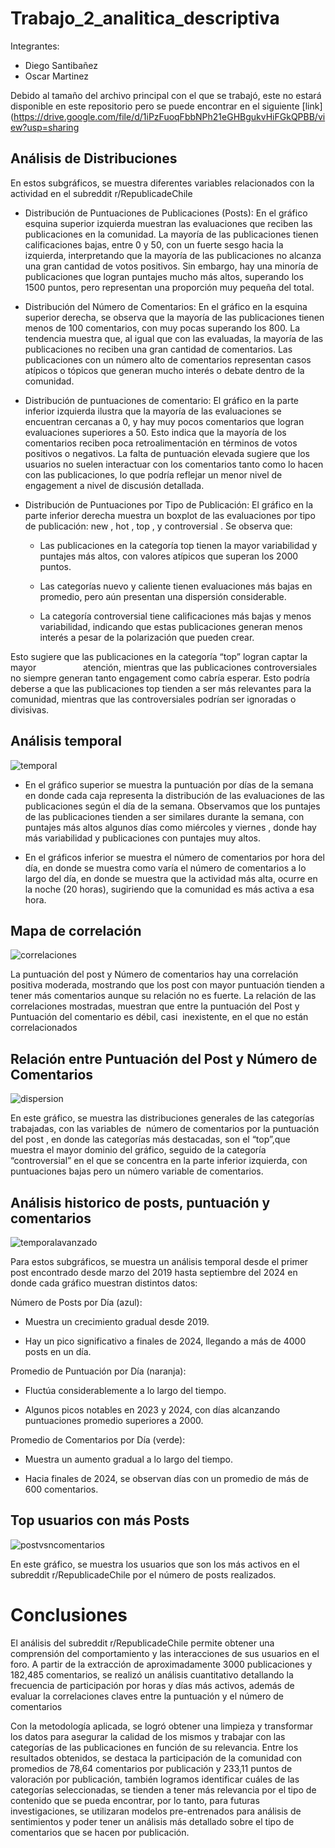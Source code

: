 # Trabajo_2_analitica_descriptiva

Integrantes: 
* Diego Santibañez
* Oscar Martinez

Debido al tamaño del archivo principal con el que se trabajó, este no estará disponible en este repositorio pero se puede encontrar en el siguiente [link](https://drive.google.com/file/d/1iPzFuoqFbbNPh21eGHBgukvHiFGkQPBB/view?usp=sharing



## **Análisis de Distribuciones**




En estos subgráficos, se muestra diferentes variables relacionados con la actividad en el subreddit r/RepublicadeChile

* Distribución de Puntuaciones de Publicaciones (Posts): En el gráfico esquina superior izquierda muestran las evaluaciones que reciben las publicaciones en la comunidad. La mayoría de las publicaciones tienen calificaciones bajas, entre 0 y 50, con un fuerte sesgo hacia la izquierda, interpretando que la mayoría de las publicaciones no alcanza una gran cantidad de votos positivos. Sin embargo, hay una minoría de publicaciones que logran puntajes mucho más altos, superando los 1500 puntos, pero representan una proporción muy pequeña del total.  
  
* Distribución del Número de Comentarios: En el gráfico en la esquina superior derecha, se observa que la mayoría de las publicaciones tienen menos de 100 comentarios, con muy pocas superando los 800. La tendencia muestra que, al igual que con las evaluadas, la mayoría de las publicaciones no reciben una gran cantidad de comentarios. Las publicaciones con un número alto de comentarios representan casos atípicos o tópicos que generan mucho interés o debate dentro de la comunidad.
  
* Distribución de puntuaciones de comentario: El gráfico en la parte inferior izquierda ilustra que la mayoría de las evaluaciones se encuentran cercanas a 0, y hay muy pocos comentarios que logran evaluaciones superiores a 50. Esto indica que la mayoría de los comentarios reciben poca retroalimentación en términos de votos positivos o negativos. La falta de puntuación elevada sugiere que los usuarios no suelen interactuar con los comentarios tanto como lo hacen con las publicaciones, lo que podría reflejar un menor nivel de engagement a nivel de discusión detallada.
  
* Distribución de Puntuaciones por Tipo de Publicación: El gráfico en la parte inferior derecha muestra un boxplot de las evaluaciones por tipo de publicación: new , hot , top , y controversial . Se observa que:
  
  * Las publicaciones en la categoría top tienen la mayor variabilidad y puntajes más altos, con valores atípicos que superan los 2000 puntos.
    
  * Las categorías nuevo y caliente tienen evaluaciones más bajas en promedio, pero aún presentan una dispersión considerable.
    
  * La categoría controversial tiene calificaciones más bajas y menos variabilidad, indicando que estas publicaciones generan menos interés a pesar de la polarización que pueden crear.
    

Esto sugiere que las publicaciones en la categoría “top” logran captar la mayor                   atención, mientras que las publicaciones controversiales no siempre generan tanto engagement como cabría esperar. Esto podría deberse a que las publicaciones top tienden a ser más relevantes para la comunidad, mientras que las controversiales podrían ser ignoradas o divisivas.

## Análisis temporal

![temporal](graficos/temporal.png)


* En el gráfico superior se muestra la puntuación por días de la semana en donde cada caja representa la distribución de las evaluaciones de las publicaciones según el día de la semana. Observamos que los puntajes de las publicaciones tienden a ser similares durante la semana, con puntajes más altos algunos días como miércoles y viernes , donde hay más variabilidad y publicaciones con puntajes muy altos.
  
* En el gráficos inferior se muestra el número de comentarios por hora del día, en donde se muestra como varía el número de comentarios a lo largo del día, en donde se muestra que la actividad más alta, ocurre en la noche (20 horas), sugiriendo que la comunidad es más activa a esa hora.
  

## Mapa de correlación

![correlaciones](graficos/correlaciones.png)

La puntuación del post y Número de comentarios hay una correlación positiva moderada, mostrando que los post con mayor puntuación tienden a tener más comentarios aunque su relación no es fuerte. La relación de las correlaciones mostradas, muestran que entre la puntuación del Post y Puntuación del comentario es débil, casi  inexistente, en el que no están correlacionados

## Relación entre Puntuación del Post y Número de Comentarios

![dispersion](graficos/dispersion.png)

En este gráfico, se muestra las distribuciones generales de las categorías trabajadas, con las variables de  número de comentarios por la puntuación del post , en donde las categorías más destacadas, son el “top”,que muestra el mayor dominio del gráfico, seguido de la categoría “controversial” en el que se concentra en la parte inferior izquierda, con puntuaciones bajas pero un número variable de comentarios.

## Análisis historico de posts, puntuación y comentarios

![temporalavanzado](graficos/temporal_avanzado.png)

Para estos subgráficos, se muestra un análisis temporal desde el primer post encontrado desde marzo del 2019 hasta septiembre del 2024 en donde cada gráfico muestran distintos datos:

Número de Posts por Día (azul):

* Muestra un crecimiento gradual desde 2019.
  
* Hay un pico significativo a finales de 2024, llegando a más de 4000 posts en un día.
  

Promedio de Puntuación por Día (naranja):

* Fluctúa considerablemente a lo largo del tiempo.
  
* Algunos picos notables en 2023 y 2024, con días alcanzando puntuaciones promedio superiores a 2000.
  

Promedio de Comentarios por Día (verde):

* Muestra un aumento gradual a lo largo del tiempo.
  
* Hacia finales de 2024, se observan días con un promedio de más de 600 comentarios.
  

## Top usuarios con más Posts

![postvsncomentarios](graficos/post_vs_ncomentarios.png)

En este gráfico, se muestra los usuarios que son los más activos en el subreddit r/RepublicadeChile por el número de posts realizados.

# Conclusiones

El análisis del subreddit r/RepublicadeChile permite obtener una comprensión del comportamiento y las interacciones de sus usuarios en el foro. A partir de la extracción de aproximadamente 3000 publicaciones y 182,485 comentarios, se realizó un análisis cuantitativo detallando la frecuencia de participación por horas y días más activos, además de evaluar la correlaciones claves entre la puntuación y el número de comentarios

Con la metodología aplicada, se logró obtener una limpieza y transformar los datos para asegurar la calidad de los mismos y trabajar con las categorías de las publicaciones en función de su relevancia. Entre los resultados obtenidos, se destaca la participación de la comunidad con promedios de 78,64 comentarios por publicación y 233,11 puntos de valoración por publicación, también logramos identificar cuáles de las categorías seleccionadas, se tienden a tener más relevancia por el tipo de contenido que se pueda encontrar, por lo tanto, para futuras investigaciones, se utilizaran modelos pre-entrenados para análisis de sentimientos y poder tener un análisis más detallado sobre el tipo de comentarios que se hacen por publicación.
